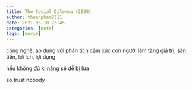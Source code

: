 ```yaml
---
title: The Social Dilemma (2020)
author: thuanpham2311
date: 2021-05-10 23:45
categories: [note]
tags: [movie]
---
```


công nghệ, áp dụng với phân tích cảm xúc con người làm tăng giá trị, săn tiền, lợi ích, lợi dụng

nếu không đủ kỉ năng sẽ dễ bị lừa

so trust nobody
